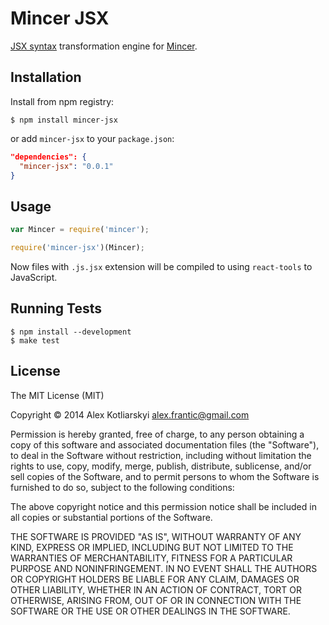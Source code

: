 # Mincer JSX

[JSX syntax](http://facebook.github.io/react/) transformation engine for [Mincer](https://github.com/nodeca/mincer).

## Installation

Install from npm registry:

```
$ npm install mincer-jsx
```

or add `mincer-jsx` to your `package.json`:

```json
"dependencies": {
  "mincer-jsx": "0.0.1"
}
```


## Usage

```js
var Mincer = require('mincer');

require('mincer-jsx')(Mincer);
```

Now files with `.js.jsx` extension will be compiled to using `react-tools` to JavaScript.


## Running Tests

```
$ npm install --development
$ make test
```


## License

The MIT License (MIT)

Copyright © 2014 Alex Kotliarskyi <alex.frantic@gmail.com>

Permission is hereby granted, free of charge, to any person obtaining a copy
of this software and associated documentation files (the "Software"), to deal
in the Software without restriction, including without limitation the rights
to use, copy, modify, merge, publish, distribute, sublicense, and/or sell
copies of the Software, and to permit persons to whom the Software is
furnished to do so, subject to the following conditions:

The above copyright notice and this permission notice shall be included in
all copies or substantial portions of the Software.

THE SOFTWARE IS PROVIDED "AS IS", WITHOUT WARRANTY OF ANY KIND, EXPRESS OR
IMPLIED, INCLUDING BUT NOT LIMITED TO THE WARRANTIES OF MERCHANTABILITY,
FITNESS FOR A PARTICULAR PURPOSE AND NONINFRINGEMENT. IN NO EVENT SHALL THE
AUTHORS OR COPYRIGHT HOLDERS BE LIABLE FOR ANY CLAIM, DAMAGES OR OTHER
LIABILITY, WHETHER IN AN ACTION OF CONTRACT, TORT OR OTHERWISE, ARISING FROM,
OUT OF OR IN CONNECTION WITH THE SOFTWARE OR THE USE OR OTHER DEALINGS IN
THE SOFTWARE.
